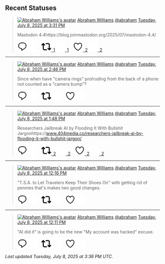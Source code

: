 ## Recent Statuses

> <a href="https://indieweb.social/@abraham"><img alt="Abraham Williams's avatar" src="https://cdn.masto.host/indiewebsocial/accounts/avatars/109/292/540/382/343/163/original/d00f2e03ce9c85b1.jpg" height="24" width="24" ></a> [Abraham Williams](https://indieweb.social/@abraham) [@abraham](https://indieweb.social/@abraham) [Tuesday, July 8, 2025 at 3:31 PM](https://indieweb.social/@abraham/114818330297267384)
>
> Mastodon 4.4https://blog.joinmastodon.org/2025/07/mastodon-4.4/
>
> [![Reply](./images/reply_light.svg#gh-light-mode-only "Reply")](https://indieweb.social/@abraham/114818330297267384#gh-light-mode-only)[![Reply](./images/reply.svg#gh-dark-mode-only "Reply")](https://indieweb.social/@abraham/114818330297267384#gh-dark-mode-only)&emsp;[![Boost](./images/retweet_light.svg#gh-light-mode-only "Boost")&ensp;1](https://indieweb.social/@abraham/114818330297267384#gh-light-mode-only)[![Boost](./images/retweet.svg#gh-dark-mode-only "Boost")&ensp;1](https://indieweb.social/@abraham/114818330297267384#gh-dark-mode-only)&emsp;[![Favorite](./images/like_light.svg#gh-light-mode-only "Favorite")&ensp;2](https://indieweb.social/@abraham/114818330297267384#gh-light-mode-only)[![Favorite](./images/like.svg#gh-dark-mode-only "Favorite")&ensp;2](https://indieweb.social/@abraham/114818330297267384#gh-dark-mode-only)


---

> <a href="https://indieweb.social/@abraham"><img alt="Abraham Williams's avatar" src="https://cdn.masto.host/indiewebsocial/accounts/avatars/109/292/540/382/343/163/original/d00f2e03ce9c85b1.jpg" height="24" width="24" ></a> [Abraham Williams](https://indieweb.social/@abraham) [@abraham](https://indieweb.social/@abraham) [Tuesday, July 8, 2025 at 2:46 PM](https://indieweb.social/@abraham/114818152839880427)
>
> Since when have &quot;camera rings&quot; protruding from the back of a phone not counted as a &quot;camera bump&quot;?
>
> [![Reply](./images/reply_light.svg#gh-light-mode-only "Reply")](https://indieweb.social/@abraham/114818152839880427#gh-light-mode-only)[![Reply](./images/reply.svg#gh-dark-mode-only "Reply")](https://indieweb.social/@abraham/114818152839880427#gh-dark-mode-only)&emsp;[![Boost](./images/retweet_light.svg#gh-light-mode-only "Boost")](https://indieweb.social/@abraham/114818152839880427#gh-light-mode-only)[![Boost](./images/retweet.svg#gh-dark-mode-only "Boost")](https://indieweb.social/@abraham/114818152839880427#gh-dark-mode-only)&emsp;[![Favorite](./images/like_light.svg#gh-light-mode-only "Favorite")](https://indieweb.social/@abraham/114818152839880427#gh-light-mode-only)[![Favorite](./images/like.svg#gh-dark-mode-only "Favorite")](https://indieweb.social/@abraham/114818152839880427#gh-dark-mode-only)


---

> <a href="https://indieweb.social/@abraham"><img alt="Abraham Williams's avatar" src="https://cdn.masto.host/indiewebsocial/accounts/avatars/109/292/540/382/343/163/original/d00f2e03ce9c85b1.jpg" height="24" width="24" ></a> [Abraham Williams](https://indieweb.social/@abraham) [@abraham](https://indieweb.social/@abraham) [Tuesday, July 8, 2025 at 1:48 PM](https://indieweb.social/@abraham/114817925595240135)
>
> Researchers Jailbreak AI by Flooding It With Bullshit Jargonhttps://www.404media.co/researchers-jailbreak-ai-by-flooding-it-with-bullshit-jargon/
>
> [![Reply](./images/reply_light.svg#gh-light-mode-only "Reply")](https://indieweb.social/@abraham/114817925595240135#gh-light-mode-only)[![Reply](./images/reply.svg#gh-dark-mode-only "Reply")](https://indieweb.social/@abraham/114817925595240135#gh-dark-mode-only)&emsp;[![Boost](./images/retweet_light.svg#gh-light-mode-only "Boost")&ensp;2](https://indieweb.social/@abraham/114817925595240135#gh-light-mode-only)[![Boost](./images/retweet.svg#gh-dark-mode-only "Boost")&ensp;2](https://indieweb.social/@abraham/114817925595240135#gh-dark-mode-only)&emsp;[![Favorite](./images/like_light.svg#gh-light-mode-only "Favorite")&ensp;2](https://indieweb.social/@abraham/114817925595240135#gh-light-mode-only)[![Favorite](./images/like.svg#gh-dark-mode-only "Favorite")&ensp;2](https://indieweb.social/@abraham/114817925595240135#gh-dark-mode-only)


---

> <a href="https://indieweb.social/@abraham"><img alt="Abraham Williams's avatar" src="https://cdn.masto.host/indiewebsocial/accounts/avatars/109/292/540/382/343/163/original/d00f2e03ce9c85b1.jpg" height="24" width="24" ></a> [Abraham Williams](https://indieweb.social/@abraham) [@abraham](https://indieweb.social/@abraham) [Tuesday, July 8, 2025 at 12:16 PM](https://indieweb.social/@abraham/114817563257824558)
>
> &quot;T.S.A. to Let Travelers Keep Their Shoes On&quot; with getting rid of pennies that&#39;s makes two good changes.
>
> [![Reply](./images/reply_light.svg#gh-light-mode-only "Reply")](https://indieweb.social/@abraham/114817563257824558#gh-light-mode-only)[![Reply](./images/reply.svg#gh-dark-mode-only "Reply")](https://indieweb.social/@abraham/114817563257824558#gh-dark-mode-only)&emsp;[![Boost](./images/retweet_light.svg#gh-light-mode-only "Boost")](https://indieweb.social/@abraham/114817563257824558#gh-light-mode-only)[![Boost](./images/retweet.svg#gh-dark-mode-only "Boost")](https://indieweb.social/@abraham/114817563257824558#gh-dark-mode-only)&emsp;[![Favorite](./images/like_light.svg#gh-light-mode-only "Favorite")](https://indieweb.social/@abraham/114817563257824558#gh-light-mode-only)[![Favorite](./images/like.svg#gh-dark-mode-only "Favorite")](https://indieweb.social/@abraham/114817563257824558#gh-dark-mode-only)


---

> <a href="https://indieweb.social/@abraham"><img alt="Abraham Williams's avatar" src="https://cdn.masto.host/indiewebsocial/accounts/avatars/109/292/540/382/343/163/original/d00f2e03ce9c85b1.jpg" height="24" width="24" ></a> [Abraham Williams](https://indieweb.social/@abraham) [@abraham](https://indieweb.social/@abraham) [Tuesday, July 8, 2025 at 12:11 PM](https://indieweb.social/@abraham/114817544265880206)
>
> &quot;AI did it&quot; is going to be the new &quot;My account was hacked&quot; excuse.
>
> [![Reply](./images/reply_light.svg#gh-light-mode-only "Reply")](https://indieweb.social/@abraham/114817544265880206#gh-light-mode-only)[![Reply](./images/reply.svg#gh-dark-mode-only "Reply")](https://indieweb.social/@abraham/114817544265880206#gh-dark-mode-only)&emsp;[![Boost](./images/retweet_light.svg#gh-light-mode-only "Boost")](https://indieweb.social/@abraham/114817544265880206#gh-light-mode-only)[![Boost](./images/retweet.svg#gh-dark-mode-only "Boost")](https://indieweb.social/@abraham/114817544265880206#gh-dark-mode-only)&emsp;[![Favorite](./images/like_light.svg#gh-light-mode-only "Favorite")](https://indieweb.social/@abraham/114817544265880206#gh-light-mode-only)[![Favorite](./images/like.svg#gh-dark-mode-only "Favorite")](https://indieweb.social/@abraham/114817544265880206#gh-dark-mode-only)


_Last updated Tuesday, July 8, 2025 at 3:36 PM UTC._

